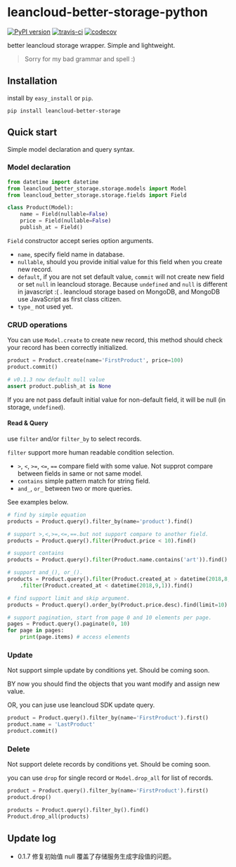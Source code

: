 # leancloud-better-storage-python

[![PyPI version](https://badge.fury.io/py/leancloud-better-storage.svg)](https://badge.fury.io/py/leancloud-better-storage)
[![travis-ci](https://www.travis-ci.com/nnnewb/leancloud-better-storage-python.svg?branch=master)](https://www.travis-ci.com/nnnewb/leancloud-better-storage-python)
[![codecov](https://codecov.io/gh/nnnewb/leancloud-better-storage-python/branch/master/graph/badge.svg)](https://codecov.io/gh/nnnewb/leancloud-better-storage-python)

better leancloud storage wrapper. Simple and lightweight.

> Sorry for my bad grammar and spell :)

## Installation

install by `easy_install` or `pip`.

```commandline
pip install leancloud-better-storage
```

## Quick start

Simple model declaration and query syntax.

### Model declaration

```python
from datetime import datetime
from leancloud_better_storage.storage.models import Model
from leancloud_better_storage.storage.fields import Field

class Product(Model):
    name = Field(nullable=False)
    price = Field(nullable=False)
    publish_at = Field()
```

`Field` constructor accept series option arguments.

- `name`, specify field name in database.
- `nullable`, should you provide initial value for this field when you create new record.
- `default`, if you are not set default value, `commit` will not create new field or set `null` in leancloud storage. Because `undefined` and `null` is different in javascript :( . leancloud storage based on MongoDB, and MongoDB use JavaScript as first class citizen.
- `type_` not used yet.

### CRUD operations

You can use `Model.create` to create new record, this method should check your record has been correctly initialized.

```python
product = Product.create(name='FirstProduct', price=100)
product.commit()

# v0.1.3 now default null value
assert product.publish_at is None
```

If you are not pass default initial value for non-default field, it will be null (in storage, `undefined`).

#### Read & Query

use `filter` and/or `filter_by` to select records.

`filter` support more human readable condition selection.

- `>`, `<`, `>=`, `<=`, `==` compare field with some value. Not supprot compare between fields in same or not same model.
- `contains` simple pattern match for string field.
- `and_`, `or_` between two or more queries.

See examples below.

```python
# find by simple equation
products = Product.query().filter_by(name='product').find()

# support >,<,>=,<=,==.but not support compare to another field.
products = Product.query().filter(Product.price < 10).find()

# support contains
products = Product.query().filter(Product.name.contains('art')).find()

# support and_(), or_().
products = Product.query().filter(Product.created_at > datetime(2018,8,1)).and_() \
    .filter(Product.created_at < datetime(2018,9,1)).find()

# find support limit and skip argument.
products = Product.query().order_by(Product.price.desc).find(limit=10)

# support pagination, start from page 0 and 10 elements per page.
pages = Product.query().paginate(0, 10)
for page in pages:
    print(page.items) # access elements
```

### Update

Not support simple update by conditions yet. Should be coming soon.

BY now you should find the objects that you want modify and assign new value.

OR, you can juse use leancloud SDK update query.

```python
product = Product.query().filter_by(name='FirstProduct').first()
product.name = 'LastProduct'
product.commit()
```

### Delete

Not support delete records by conditions yet. Should be coming soon.

you can use `drop` for single record or `Model.drop_all` for list of records.

```python
product = Product.query().filter_by(name='FirstProduct').first()
product.drop()

products = Product.query().filter_by().find()
Product.drop_all(products)
```

## Update log

- 0.1.7 修复初始值 null 覆盖了存储服务生成字段值的问题。
